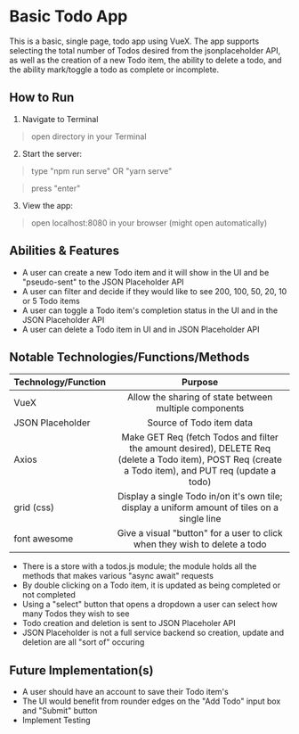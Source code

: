 # Basic Todo App

This is a basic, single page, todo app using VueX. The app supports selecting the total number of Todos desired from the jsonplaceholder API, as well as the creation of a new Todo item, the ability to delete a todo, and the ability mark/toggle a todo as complete or incomplete.

## How to Run

1. Navigate to Terminal

> open directory in your Terminal

2. Start the server:

> type "npm run serve" OR "yarn serve"

> press "enter"

3. View the app:

> open localhost:8080 in your browser (might open automatically)

## Abilities & Features

* A user can create a new Todo item and it will show in the UI and be "pseudo-sent" to the JSON Placeholder API
* A user can filter and decide if they would like to see 200, 100, 50, 20, 10 or 5 Todo items
* A user can toggle a Todo item's completion status in the UI and in the JSON Placeholder API
* A user can delete a Todo item in UI and in JSON Placeholder API


## Notable Technologies/Functions/Methods

| Technology/Function  | Purpose                                                                                                                                                  |
| -------------------- |:--------------------------------------------------------------------------------------------------------------------------------------------------------:|
| VueX                 | Allow the sharing of state between multiple components                                                                                                   |
| JSON Placeholder     | Source of Todo item data                                                                                                                                 |
| Axios                | Make GET Req (fetch Todos and filter the amount desired), DELETE Req (delete a Todo item), POST Req (create a Todo item), and PUT req (update a todo)    |
| grid (css)           | Display a single Todo in/on it's own tile; display a uniform amount of tiles on a single line                                                            |
| font awesome         | Give a visual "button" for a user to click when they wish to delete a todo                                                                               |

* There is a store with a todos.js module; the module holds all the methods that makes various "async await" requests
* By double clicking on a Todo item, it is updated as being completed or not completed 
* Using a "select" button that opens a dropdown a user can select how many Todos they wish to see
* Todo creation and deletion is sent to JSON Placeholer API 
* JSON Placeholder is not a full service backend so creation, update and deletion are all "sort of" occuring


## Future Implementation(s)

* A user should have an account to save their Todo item's
* The UI would benefit from rounder edges on the "Add Todo" input box and "Submit" button
* Implement Testing 
